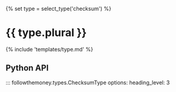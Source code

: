 {% set type = select_type('checksum') %}
# {{ type.plural }}

{% include 'templates/type.md' %}

## Python API

::: followthemoney.types.ChecksumType
    options:
        heading_level: 3
